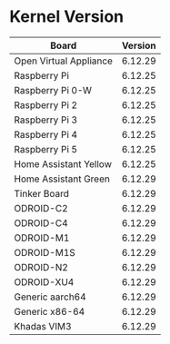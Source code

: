 
# Kernel Version

| Board | Version |
|-------|---------|
| Open Virtual Appliance | 6.12.29 |
| Raspberry Pi | 6.12.25 |
| Raspberry Pi 0-W | 6.12.25 |
| Raspberry Pi 2 | 6.12.25 |
| Raspberry Pi 3 | 6.12.25 |
| Raspberry Pi 4 | 6.12.25 |
| Raspberry Pi 5 | 6.12.25 |
| Home Assistant Yellow | 6.12.25 |
| Home Assistant Green | 6.12.29 |
| Tinker Board | 6.12.29 |
| ODROID-C2 | 6.12.29 |
| ODROID-C4 | 6.12.29 |
| ODROID-M1 | 6.12.29 |
| ODROID-M1S | 6.12.29 |
| ODROID-N2 | 6.12.29 |
| ODROID-XU4 | 6.12.29 |
| Generic aarch64 | 6.12.29 |
| Generic x86-64 | 6.12.29 |
| Khadas VIM3 | 6.12.29 |
